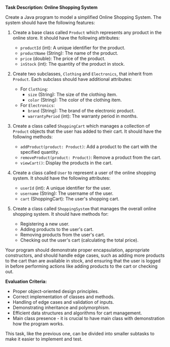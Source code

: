 **Task Description: Online Shopping System**

Create a Java program to model a simplified Online Shopping System. The system should have the following features:

1. Create a base class called `Product` which represents any product in the online store. It should have the following attributes:
    - `productId` (int): A unique identifier for the product.
    - `productName` (String): The name of the product.
    - `price` (double): The price of the product.
    - `inStock` (int): The quantity of the product in stock.

2. Create two subclasses, `Clothing` and `Electronics`, that inherit from `Product`. Each subclass should have additional attributes:
    - For `Clothing`:
        - `size` (String): The size of the clothing item.
        - `color` (String): The color of the clothing item.
    - For `Electronics`:
        - `brand` (String): The brand of the electronic product.
        - `warrantyPeriod` (int): The warranty period in months.

3. Create a class called `ShoppingCart` which manages a collection of `Product` objects that the user has added to their cart. It should have the following methods:
    - `addProduct(product: Product)`: Add a product to the cart with the specified quantity.
    - `removeProduct(product: Product)`: Remove a product from the cart.
    - `viewCart()`: Display the products in the cart.

4. Create a class called `User` to represent a user of the online shopping system. It should have the following attributes:
    - `userId` (int): A unique identifier for the user.
    - `username` (String): The username of the user.
    - `cart` (ShoppingCart): The user's shopping cart.

5. Create a class called `ShoppingSystem` that manages the overall online shopping system. It should have methods for:
    - Registering a new user.
    - Adding products to the user's cart.
    - Removing products from the user's cart.
    - Checking out the user's cart (calculating the total price).

Your program should demonstrate proper encapsulation, appropriate constructors, and should handle edge cases, such as adding more products to the cart than are available in stock, and ensuring that the user is logged in before performing actions like adding products to the cart or checking out.

**Evaluation Criteria:**
- Proper object-oriented design principles.
- Correct implementation of classes and methods.
- Handling of edge cases and validation of inputs.
- Demonstrating inheritance and polymorphism.
- Efficient data structures and algorithms for cart management.
- Main class presence - it is crucial to have main class with demonstration how the program works.

This task, like the previous one, can be divided into smaller subtasks to make it easier to implement and test.

